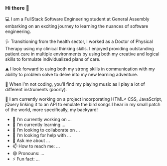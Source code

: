 ### Hi there 👋

💻 I am a FullStack Software Engineering student at General Assembly embarking on an exciting journey to learning the nuances of software engineering. 

🩺 Transitioning from the health sector, I worked as a Doctor of Physical Therapy using my clinical thinking skills.  I enjoyed providing outstanding patient care in multiple environments by using both my creative and logical skills to formulate individualized plans of care.

 ⛰️  I look forward to using both my strong skills in communication with my ability to problem solve to delve into my new learning adventure.

🥁 When I’m not coding, you’ll find my playing music as I play a lot of different instruments (poorly). 

🌱 I am currently working on a project incorporating HTML< CSS, JavaScript, jQuery linking it to an API to emulate the bird songs I hear in my small patch of the world, more specifically, my backyard! 


- 🔭 I’m currently working on ...
- 🌱 I’m currently learning ...
- 👯 I’m looking to collaborate on ...
- 🤔 I’m looking for help with ...
- 💬 Ask me about ...
- 📫 How to reach me: ...
- 😄 Pronouns: ...
- ⚡ Fun fact: ...

